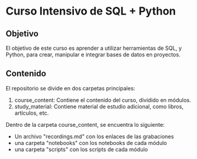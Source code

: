 # Curso Intensivo de SQL + Python

## Objetivo
El objetivo de este curso es aprender a utilizar herramientas de SQL, y Python, para crear, manipular e integrar bases de datos en proyectos.

## Contenido
El repositorio se divide en dos carpetas principales:
1. course_content: Contiene el contenido del curso, dividido en módulos.
2. study_material: Contiene material de estudio adicional, como libros, artículos, etc.

Dentro de la carpeta course_content, se encuentra lo siguiente:
- Un archivo "recordings.md" con los enlaces de las grabaciones
- una carpeta "notebooks" con los notebooks de cada módulo
- una carpeta "scripts" con los scripts de cada módulo